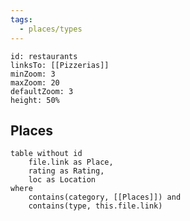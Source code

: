 ```yaml
---
tags:
  - places/types
---
```


```leaflet
id: restaurants
linksTo: [[Pizzerias]]
minZoom: 3
maxZoom: 20
defaultZoom: 3
height: 50%
```

## Places

```dataview
table without id
	file.link as Place,
	rating as Rating,
	loc as Location
where
	contains(category, [[Places]]) and
	contains(type, this.file.link)
```